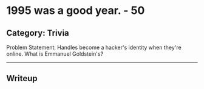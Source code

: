 1995 was a good year. - 50
======

Category: Trivia
------
Problem Statement:
Handles become a hacker's identity when they're online. What is Emmanuel Goldstein's?

------

Writeup
------
